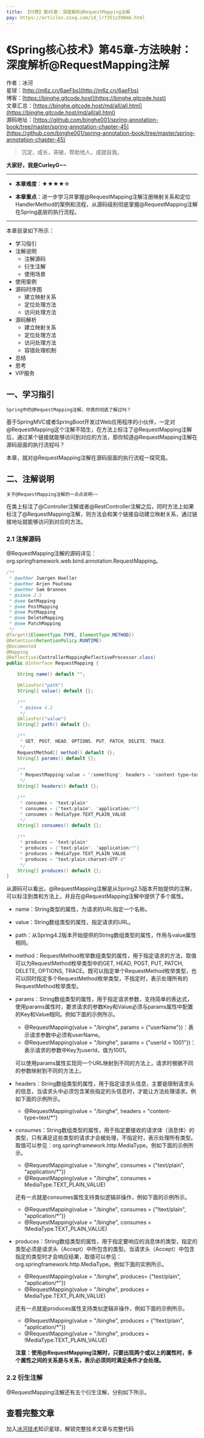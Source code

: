 ```yaml
---
title: 【付费】第45章：深度解析@RequestMapping注解
pay: https://articles.zsxq.com/id_lr7351z398mb.html
---
```


# 《Spring核心技术》第45章-方法映射：深度解析@RequestMapping注解

作者：冰河
<br/>星球：[http://m6z.cn/6aeFbs](http://m6z.cn/6aeFbs)
<br/>博客：[https://binghe.gitcode.host](https://binghe.gitcode.host)
<br/>文章汇总：[https://binghe.gitcode.host/md/all/all.html](https://binghe.gitcode.host/md/all/all.html)
<br/>源码地址：[https://github.com/binghe001/spring-annotation-book/tree/master/spring-annotation-chapter-45](https://github.com/binghe001/spring-annotation-book/tree/master/spring-annotation-chapter-45)

> 沉淀，成长，突破，帮助他人，成就自我。

**大家好，我是CurleyG~~**

------

* **本章难度**：★★★★☆

* **本章重点**：进一步学习并掌握@RequestMapping注解注册映射关系和定位HandlerMethod的案例和流程，从源码级别彻底掌握@RequestMapping注解在Spring底层的执行流程。

------

本章目录如下所示：

* 学习指引
* 注解说明
  * 注解源码
  * 衍生注解
  * 使用场景
* 使用案例
* 源码时序图
  * 建立映射关系
  * 定位处理方法
  * 访问处理方法
* 源码解析
  * 建立映射关系
  * 定位处理方法
  * 访问处理方法
  * 容错处理机制
* 总结
* 思考
* VIP服务

## 一、学习指引

`Spring中的@RequestMapping注解，你真的彻底了解过吗？`

基于SpringMVC或者SpringBoot开发过Web应用程序的小伙伴，一定对@RequestMapping这个注解不陌生，在方法上标注了@RequestMapping注解后，通过某个链接就能够访问到对应的方法，那你知道@RequestMapping注解在源码层面的执行流程吗？

本章，就对@RequestMapping注解在源码层面的执行流程一探究竟。

## 二、注解说明

`关于@RequestMapping注解的一点点说明~~`

在类上标注了@Controller注解或者@RestController注解之后，同时方法上如果标注了@RequestMapping注解，则方法会和某个链接自动建立映射关系，通过链接地址就能够访问到对应的方法。

### 2.1 注解源码

@RequestMapping注解的源码详见：org.springframework.web.bind.annotation.RequestMapping。

```java
/**
 * @author Juergen Hoeller
 * @author Arjen Poutsma
 * @author Sam Brannen
 * @since 2.5
 * @see GetMapping
 * @see PostMapping
 * @see PutMapping
 * @see DeleteMapping
 * @see PatchMapping
 */
@Target({ElementType.TYPE, ElementType.METHOD})
@Retention(RetentionPolicy.RUNTIME)
@Documented
@Mapping
@Reflective(ControllerMappingReflectiveProcessor.class)
public @interface RequestMapping {

	String name() default "";

	@AliasFor("path")
	String[] value() default {};

	/**
	 * @since 4.2
	 */
	@AliasFor("value")
	String[] path() default {};

	/**
	 * GET, POST, HEAD, OPTIONS, PUT, PATCH, DELETE, TRACE.
	 */
	RequestMethod[] method() default {};
	String[] params() default {};

	/**
	 * RequestMapping(value = "/something", headers = "content-type=text/*")
	 */
	String[] headers() default {};

	/**
	 * consumes = "text/plain"
	 * consumes = {"text/plain", "application/*"}
	 * consumes = MediaType.TEXT_PLAIN_VALUE
	 */
	String[] consumes() default {};

	/**
	 * produces = "text/plain"
	 * produces = {"text/plain", "application/*"}
	 * produces = MediaType.TEXT_PLAIN_VALUE
	 * produces = "text/plain;charset=UTF-8"
	 */
	String[] produces() default {};
}
```

从源码可以看出，@RequestMapping注解是从Spring2.5版本开始提供的注解，可以标注到类和方法上，并且在@RequestMapping注解中提供了多个属性。

* name：String类型的属性，为请求的URL指定一个名称。

* value：String数组类型的属性，指定请求的URL。

* path：从Spring4.2版本开始提供的String数组类型的属性，作用与value属性相同。

* method：RequestMethod枚举数组类型的属性，用于指定请求的方法，取值可以为RequestMethod枚举类型中的GET, HEAD, POST, PUT, PATCH, DELETE, OPTIONS, TRACE。既可以指定单个RequestMethod枚举类型，也可以同时指定多个RequestMethod枚举类型，不指定时，表示处理所有的RequestMethod枚举类型。

* params：String数组类型的属性，用于指定请求参数，支持简单的表达式，使用params属性时，要求请求的参数Key和Value必须与params属性中配置的Key和Value相同。例如下面的示例所示。

  * @RequestMapping(value = "/binghe", params = {"userName"})：表示请求参数中必须有userName。
  * @RequestMapping(value = "/binghe", params = {"userId = 1001"})：表示请求的参数中Key为userId，值为1001。

  可以使用params属性实现同一个URL映射到不同的方法上，请求时根据不同的参数映射到不同的方法上。

* headers：String数组类型的属性，用于指定请求头信息，主要是限制请求头的信息，当请求头中必须包含某些指定的头信息时，才能让方法处理请求。例如下面的示例所示。

  * @RequestMapping(value = "/binghe", headers = "content-type=text/*")

* consumes：String数组类型的属性，用于指定要接收的请求体（消息体）的类型，只有满足这些类型的请求才会被处理，不指定时，表示处理所有类型。取值可以参见：org.springframework.http.MediaType。例如下面的示例所示。

  * @RequestMapping(value = "/binghe", consumes = {"text/plain", "application/*"})
  * @RequestMapping(value = "/binghe", consumes = MediaType.TEXT_PLAIN_VALUE)

  还有一点就是consumes属性支持类似逻辑非操作，例如下面的示例所示。

  * @RequestMapping(value = "/binghe", consumes = {"!text/plain", "application/*"})
  * @RequestMapping(value = "/binghe", consumes = !MediaType.TEXT_PLAIN_VALUE)

* produces：String数组类型的属性，用于指定要响应的消息体的类型，指定的类型必须是请求头（Accept）中所包含的类型。当请求头（Accept）中包含指定的类型时才会响应结果，取值可以参见：org.springframework.http.MediaType。例如下面的实例所示。

  * @RequestMapping(value = "/binghe", produces= {"text/plain", "application/*"})
  * @RequestMapping(value = "/binghe", produces = MediaType.TEXT_PLAIN_VALUE)

  还有一点就是produces属性支持类似逻辑非操作，例如下面的示例所示。

  * @RequestMapping(value = "/binghe", produces = {"!text/plain", "application/*"})
  * @RequestMapping(value = "/binghe", produces = !MediaType.TEXT_PLAIN_VALUE)

  **注意：使用@RequestMapping注解时，只要出现两个或以上的属性时，多个属性之间的关系是与关系，表示必须同时满足条件才会处理。**

### 2.2 衍生注解

@RequestMapping注解还有五个衍生注解，分别如下所示。

## 查看完整文章

加入[冰河技术](http://m6z.cn/6aeFbs)知识星球，解锁完整技术文章与完整代码
